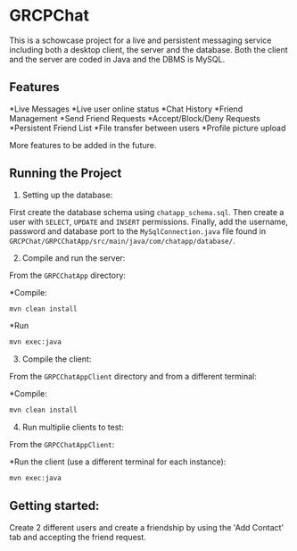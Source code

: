 # GRCPChat

This is a schowcase project for a live and persistent messaging service including both a desktop client, the server and the database.
Both the client and the server are coded in Java and the DBMS is MySQL.

## Features

*Live Messages
*Live user online status
*Chat History
*Friend Management
   *Send Friend Requests
   *Accept/Block/Deny Requests
   *Persistent Friend List
*File transfer between users
*Profile picture upload

More features to be added in the future.

## Running the Project

1. Setting up the database:

First create the database schema using `chatapp_schema.sql`. Then create a user with `SELECT`, `UPDATE` and `INSERT` permissions.
Finally, add the username, password and database port to the `MySqlConnection.java` file found in `GRCPChat/GRPCChatApp/src/main/java/com/chatapp/database/`.

2. Compile and run the server:

From the `GRPCChatApp` directory:

   *Compile:
   
   ```bash
   mvn clean install
   ```
   
   *Run 
   
   ```bash
   mvn exec:java
   ```
   
3. Compile the client:

From the `GRPCChatAppClient` directory and from a different terminal:

   *Compile:
   
   ```bash
   mvn clean install
   ```

4. Run multiplie clients to test:

From the `GRPCChatAppClient`:
   
   *Run the client (use a different terminal for each instance):
   
   ```bash
   mvn exec:java
   ```
   
## Getting started:

Create 2 different users and create a friendship by using the 'Add Contact' tab and accepting the friend request.
